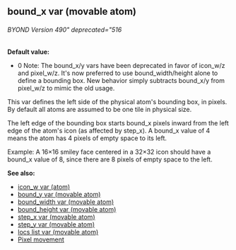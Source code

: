 ## bound_x var (movable atom) 
###### BYOND Version 490" deprecated="516

**Default value:**
+   0
Note: The bound_x/y vars have been deprecated in favor of icon_w/z and
pixel_w/z. It\'s now preferred to use bound_width/height alone to define
a bounding box. New behavior simply subtracts bound_x/y from pixel_w/z
to mimic the old usage. 

This var defines the left side of the
physical atom\'s bounding box, in pixels. By default all atoms are
assumed to be one tile in physical size. 

The left edge of the
bounding box starts bound_x pixels inward from the left edge of the
atom\'s icon (as affected by step_x). A bound_x value of 4 means the
atom has 4 pixels of empty space to its left. 

Example: A 16×16
smiley face centered in a 32×32 icon should have a bound_x value of 8,
since there are 8 pixels of empty space to the left.

**See also:**
+   [icon_w var (atom)](/ref/atom/var/icon_w.md) 
+   [bound_y var (movable atom)](/ref/atom/movable/var/bound_y.md) 
+   [bound_width var (movable atom)](/ref/atom/movable/var/bound_width.md) 
+   [bound_height var (movable atom)](/ref/atom/movable/var/bound_height.md) 
+   [step_x var (movable atom)](/ref/atom/movable/var/step_x.md) 
+   [step_y var (movable atom)](/ref/atom/movable/var/step_y.md) 
+   [locs list var (movable atom)](/ref/atom/movable/var/locs.md) 
+   [Pixel movement](/ref/%7Bnotes%7D/pixel-movement.md) <!-- -->